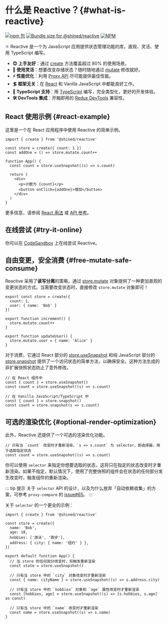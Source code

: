 # 什么是 Reactive？{#what-is-reactive}

<a href="https://npmjs.com/package/@shined/reactive"><img src="https://img.shields.io/npm/v/@shined/reactive.svg" alt="npm 包"></a>
<a href="https://pkg-size.dev/@shined/reactive"><img src="https://pkg-size.dev/badge/bundle/17299" title="Bundle size for @shined/reactive"></a>
<a href="https://github.com/sheinsight/reactive/blob/main/LICENSE"><img alt="NPM" src="https://img.shields.io/npm/l/%40shined%2Freactive"></a>

⚛️ Reactive 是一个为 JavaScript 应用提供状态管理功能的库，直观、灵活、使用 TypeScript 编写。

- **😊 上手友好**：通过 [create](/reference/basic/create) 方法覆盖超过 80% 的使用场景。
- **🧩 使用灵活**：想要改变存储状态？随时随地通过 [mutate](/reference/basic/create#store-mutate) 修改就好。
- **⚡️ 性能优化**：利用 [Proxy API](https://developer.mozilla.org/en-US/docs/Web/JavaScript/Reference/Global_Objects/Proxy) 尽可能提供最佳性能。
- **🏄 框架无关**：在 [React](https://react.dev/) 和 Vanilla JavaScript 中都能良好工作。
- **🦄 TypeScript 支持**：用 [TypeScript](https://www.typescriptlang.org/) 编写，完全类型化，更好的开发体验。
- **🛠️ DevTools 集成**：开箱即用的 [Redux DevTools](https://github.com/reduxjs/redux-devtools#redux-devtools) 兼容性。

## React 使用示例 \{#react-example}

这里是一个在 React 应用程序中使用 Reactive 的简单示例。

```tsx
import { create } from '@shined/reactive'

const store = create({ count: 1 })
const addOne = () => store.mutate.count++

function App() {
  const count = store.useSnapshot((s) => s.count)

  return (
    <div>
      <p>计数为 {count}</p>
      <button onClick={addOne}>增加</button>
    </div>
  )
}
```

更多信息，请参阅 [React 用法](/usage/react) 或 [API 参考](/reference/basic/create)。

## 在线尝试 \{#try-it-online}

你可以在 [CodeSandbox](https://githubbox.com/sheinsight/reactive/tree/main/examples/basic) 上在线尝试 Reactive。

## 自由变更，安全消费 \{#free-mutate-safe-consume}

Reactive 采用了**读写分离**的策略，通过 [store.mutate](/reference/basic/create#store-mutate) 对象提供了一种更加直观的变更状态的方式。当需要改变状态时，直接修改 `store.mutate` 对象即可！

```tsx
export const store = create({
  count: 1,
  user: { name: 'Bob' }
})

export function increment() {
  store.mutate.count++
}

export function updateUser() {
  store.mutate.user = { name: 'Alice' }
}
```

对于消费，它通过 React 部分的 [store.useSnapshot](/reference/basic/create#store-use-snapshot) 和纯 JavaScript 部分的 [store.snapshot](/reference/basic/create#store-snapshot) 提供了一个访问状态的简单方法，以确保安全。这种方法生成的非扩展快照状态防止了意外修改。

```tsx
// 在 React 组件中
const { count } = store.useSnapshot()
const count = store.useSnapshot((s) => s.count)

// 在 Vanilla JavaScript/TypeScript 中
const { count } = store.snapshot()
const count = store.snapshot(s => s.count)
```

## 可选的渲染优化 \{#optional-render-optimization}

此外，Reactive 还提供了一个可选的渲染优化功能。

```tsx
// 只有当 `count` 改变时才重新渲染，`s => s.count` 为 selector，即选择器，用于选取指定状态
const count = store.useSnapshot((s) => s.count)
```

你可以使用 `selector` 来指定你想要选取的状态，这将只在指定的状态改变时才重新渲染。如果不指定，默认情况下，使用了完整快照的组件会在状态的任何部分发生改变时，触发组件的重新渲染。

::: tip 提示
关于 `selector` API 的设计，以及为什么放弃「自动依赖收集」的方案，可参考 `proxy-compare` 的 [issue#65](https://github.com/dai-shi/proxy-compare/issues/65)。
:::

关于 `selector` 的一个更全的示例：

```tsx
import { create } from '@shined/reactive'

const store = create({
  name: 'Bob',
  age: 18,
  hobbies: ['游泳', '跑步'],
  address: { city: { name: '纽约' } },
})

export default function App() {
  // 当 store 的任何部分改变时，将触发重新渲染
  const state = store.useSnapshot()

  // 只有当 store 中的 `city` 对象改变时才重新渲染
  const { name: cityName } = store.useSnapshot((s) => s.address.city)

  // 只有当 store 中的 `hobbies` 对象和 `age` 属性改变时才重新渲染
  const [hobbies, age] = store.useSnapshot((s) => [s.hobbies, s.age] as const)

  // 只有当 store 中的 `name` 改变时才重新渲染
  const name = store.useSnapshot((s) => s.name)
}
```
